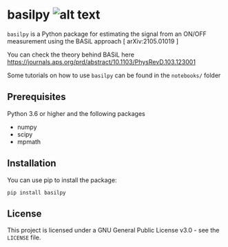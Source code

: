 # basilpy ![alt text](https://github.com/giacomodamico24/basilpy/blob/main/basilpy.png )
``basilpy`` is a Python package for estimating the signal from an ON/OFF measurement using the BASiL approach [ arXiv:2105.01019 ]

You can check the theory behind BASiL here https://journals.aps.org/prd/abstract/10.1103/PhysRevD.103.123001

Some tutorials on how to use ``basilpy`` can be found in the ``notebooks/`` folder 

Prerequisites
-------------

Python 3.6 or higher and the following packages

  - numpy 
  - scipy
  - mpmath

Installation
------------

You can use pip to install the package:

    pip install basilpy
    
License
-------
This project is licensed under a GNU General Public License v3.0 - see the
``LICENSE`` file.
